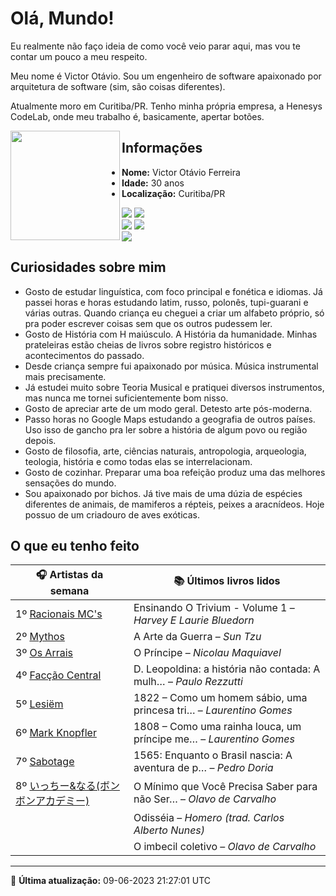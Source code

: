 # Olá, Mundo!

Eu realmente não faço ideia de como você veio parar aqui, mas vou te contar um pouco a meu respeito.

Meu nome é Victor Otávio. Sou um engenheiro de software apaixonado por arquitetura de software (sim, são coisas diferentes).

Atualmente moro em Curitiba/PR. Tenho minha própria empresa, a Henesys CodeLab, onde meu trabalho é, basicamente, apertar botões.

<img align="left" src="https://github.com/vctrtvfrrr/vctrtvfrrr/raw/master/octocat.png" alt="" width="175" />

## Informações

- **Nome:** Victor Otávio Ferreira
- **Idade:** 30 anos
- **Localização:** Curitiba/PR

[![](https://img.shields.io/badge/LinkedIn-victorotavio-blue)](https://www.linkedin.com/in/victorotavio/) [![](https://img.shields.io/badge/Twitter-@vctrtvfrrr-blue)](https://twitter.com/vctrtvfrrr)  
[![](https://img.shields.io/badge/GitHub-vctrtvfrrr-24292e)](https://github.com/vctrtvfrrr) [![](https://img.shields.io/badge/GitLab-vctrtvfrrr-ec5d16)](https://gitlab.com/vctrtvfrrr)  
[![](https://img.shields.io/badge/Email-victor@otavioferreira.com.br-red)](mailto:victor@otavioferreira.com.br)  

## Curiosidades sobre mim

-   Gosto de estudar linguística, com foco principal e fonética e idiomas. Já passei horas e horas estudando latim, russo, polonês, tupi-guarani e várias outras. Quando criança eu cheguei a criar um alfabeto próprio, só pra poder escrever coisas sem que os outros pudessem ler.
-   Gosto de História com H maiúsculo. A História da humanidade. Minhas prateleiras estão cheias de livros sobre registro históricos e acontecimentos do passado.
-   Desde criança sempre fui apaixonado por música. Música instrumental mais precisamente.
-   Já estudei muito sobre Teoria Musical e pratiquei diversos instrumentos, mas nunca me tornei suficientemente bom nisso.
-   Gosto de apreciar arte de um modo geral. Detesto arte pós-moderna.
-   Passo horas no Google Maps estudando a geografia de outros países. Uso isso de gancho pra ler sobre a história de algum povo ou região depois.
-   Gosto de filosofia, arte, ciências naturais, antropologia, arqueologia, teologia, história e como todas elas se interrelacionam.
-   Gosto de cozinhar. Preparar uma boa refeição produz uma das melhores sensações do mundo.
-   Sou apaixonado por bichos. Já tive mais de uma dúzia de espécies diferentes de animais, de mamiferos a répteis, peixes a aracnídeos. Hoje possuo de um criadouro de aves exóticas.


## O que eu tenho feito

|                                                                                            🎧 Artistas da semana                                                                                             |                      📚 Últimos livros lidos                      |
|--------------------------------------------------------------------------------------------------------------------------------------------------------------------------------------------------------------|-------------------------------------------------------------------|
| 1º [Racionais MC's](https://www.last.fm/music/Racionais+MC%27s)                                                                                                                                              | Ensinando O Trivium - Volume 1	–	_Harvey E Laurie Bluedorn_         |
| 2º [Mythos](https://www.last.fm/music/Mythos)                                                                                                                                                                | A Arte da Guerra	–	_Sun Tzu_                                        |
| 3º [Os Arrais](https://www.last.fm/music/Os+Arrais)                                                                                                                                                          | O Príncipe	–	_Nicolau Maquiavel_                                    |
| 4º [Facção Central](https://www.last.fm/music/Fac%C3%A7%C3%A3o+Central)                                                                                                                                      | D. Leopoldina: a história não contada: A mulh…	–	_Paulo Rezzutti_   |
| 5º [Lesiëm](https://www.last.fm/music/Lesi%C3%ABm)                                                                                                                                                           | 1822 – Como um homem sábio, uma princesa tri…	–	_Laurentino Gomes_  |
| 6º [Mark Knopfler](https://www.last.fm/music/Mark+Knopfler)                                                                                                                                                  | 1808 – Como uma rainha louca, um príncipe me…	–	_Laurentino Gomes_  |
| 7º [Sabotage](https://www.last.fm/music/Sabotage)                                                                                                                                                            | 1565: Enquanto o Brasil nascia: A aventura de p…	–	_Pedro Doria_    |
| 8º [いっちー&なる(ボンボンアカデミー)](https://www.last.fm/music/%E3%81%84%E3%81%A3%E3%81%A1%E3%83%BC&%E3%81%AA%E3%82%8B(%E3%83%9C%E3%83%B3%E3%83%9C%E3%83%B3%E3%82%A2%E3%82%AB%E3%83%87%E3%83%9F%E3%83%BC)) | O Mínimo que Você Precisa Saber para não Ser…	–	_Olavo de Carvalho_ |
|                                                                                                                                                                                                              | Odisséia	–	_Homero (trad. Carlos Alberto Nunes)_                    |
|                                                                                                                                                                                                              | O imbecil coletivo	–	_Olavo de Carvalho_                            |


---

🚀 **Última atualização:** 09-06-2023 21:27:01 UTC
